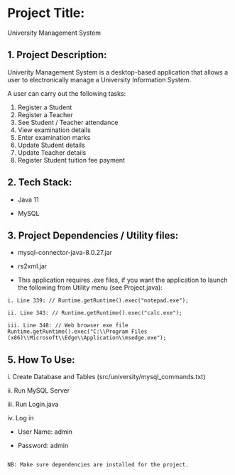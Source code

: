 # Project Title:


University Management System 


## 1. Project Description:

Univerity Management System is a desktop-based application that allows a user to electronically manage a University Information System.

A user can carry out the following tasks:

1. Register a Student
2. Register a Teacher
3. See Student / Teacher attendance 
4. View examination details
5. Enter examination marks
6. Update Student details
7. Update Teacher details
8. Register Student tuition fee payment 


## 2. Tech Stack:

- Java 11

- MySQL


## 3. Project Dependencies / Utility files:

- mysql-connector-java-8.0.27.jar
  
- rs2xml.jar

- This application requires .exe files, if you want the application to launch the following from Utility menu (see Project.java):



```
i. Line 339: // Runtime.getRuntime().exec("notepad.exe");

ii. Line 343: // Runtime.getRuntime().exec("calc.exe");

iii. Line 348: // Web browser exe file
Runtime.getRuntime().exec("C:\\Program Files (x86)\\Microsoft\\Edge\\Application\\msedge.exe");
```




## 5. How To Use:

i. Create Database and Tables (src/university/mysql_commands.txt)

ii. Run MySQL Server

iii. Run Login.java

iv. Log in 

- User Name: admin

- Password: admin

```

NB: Make sure dependencies are installed for the project.
```





